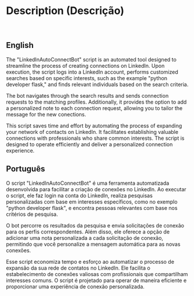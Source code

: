 <h1>Description (Descrição)</h1> <br>

<h2>English</h2>

The "LinkedInAutoConnectBot" script is an automated tool designed to streamline the process of creating connections on LinkedIn. Upon execution, the script logs into a LinkedIn account, performs customized searches based on specific interests, such as the example "python developer flask," and finds relevant individuals based on the search criteria.

The bot navigates through the search results and sends connection requests to the matching profiles. Additionally, it provides the option to add a personalized note to each connection request, allowing you to tailor the message for the new conections.

This script saves time and effort by automating the process of expanding your network of contacts on LinkedIn. It facilitates establishing valuable connections with professionals who share common interests. The script is designed to operate efficiently and deliver a personalized connection experience.

<h2>Português</h2>

O script "LinkedInAutoConnectBot" é uma ferramenta automatizada desenvolvida para facilitar a criação de conexões no LinkedIn. Ao executar o script, ele faz login na conta do LinkedIn, realiza pesquisas personalizadas com base em interesses específicos, como no exemplo "python developer flask", e encontra pessoas relevantes com base nos critérios de pesquisa.

O bot percorre os resultados da pesquisa e envia solicitações de conexão para os perfis correspondentes. Além disso, ele oferece a opção de adicionar uma nota personalizada a cada solicitação de conexão, permitindo que você personalize a mensagem automática para as novas conexões.

Esse script economiza tempo e esforço ao automatizar o processo de expansão da sua rede de contatos no LinkedIn. Ele facilita o estabelecimento de conexões valiosas com profissionais que compartilham interesses comuns. O script é projetado para operar de maneira eficiente e proporcionar uma experiência de conexão personalizada.
